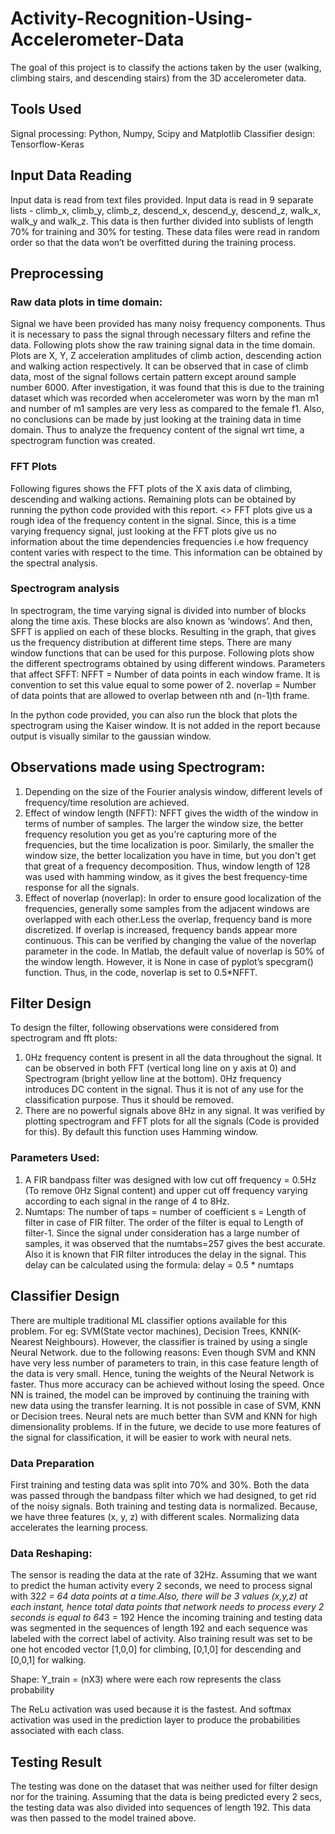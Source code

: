 # Activity-Recognition-Using-Accelerometer-Data
The goal of this project is to classify the actions taken by the user (walking, climbing stairs, and descending stairs) from the 3D accelerometer data.

## Tools Used 
Signal processing:  Python, Numpy, Scipy and Matplotlib
Classifier design:  Tensorflow-Keras 

## Input Data Reading
Input data is read from text files provided. Input data is read in 9 separate lists - climb_x, climb_y, climb_z, descend_x, descend_y, descend_z, walk_x, walk_y and walk_z. This data is then further divided into sublists of length 70% for training and 30% for testing. These data files were read in random order so that the data won’t be overfitted during the training process.

## Preprocessing
### Raw data plots in time domain:
Signal we have been provided has many noisy frequency components. Thus it is necessary to pass the signal through necessary filters and refine the data.
Following plots show the raw training signal data in the time domain. Plots are X, Y, Z acceleration amplitudes of climb action, descending action and walking action respectively.
It can be observed that in case of climb data, most of the signal follows certain pattern except around sample number 6000. After investigation, it was found that this is due to the training dataset which was recorded when accelerometer was worn by the man m1 and number of m1 samples are very less as compared to the female f1. 
Also, no conclusions can be made by just looking at the training data in time domain. Thus to analyze the frequency content of the signal wrt time, a spectrogram function was created. 

### FFT Plots
Following figures shows the FFT plots of the X axis data of climbing, descending and walking actions. Remaining plots can be obtained by running the python code provided with this report.
<>
FFT plots give us a rough idea of the frequency content in the signal. Since, this is a time varying frequency signal, just looking at the FFT plots give us no information about the time dependencies frequencies i.e how frequency content varies with respect to the time. This information can be obtained by the spectral analysis. 

### Spectrogram analysis
In spectrogram, the time varying signal is divided into number of blocks along the time axis. These blocks are also known as ‘windows’. And then, SFFT is applied on each of these blocks. Resulting in the graph, that gives us the frequency distribution at different time steps.
There are many window functions that can be used for this purpose. Following plots show the different spectrograms obtained by using different windows. 
Parameters that affect SFFT:
NFFT = Number of data points in each window frame. It is convention to set this value equal to some power of 2.
noverlap = Number of data points that are allowed to overlap between nth and (n-1)th frame. 

In the python code provided, you can also run the block that plots the spectrogram using the Kaiser window. It is not added in the report because output is visually similar to the gaussian window.  

## Observations made using Spectrogram:
1. Depending on the size of the Fourier analysis window, different levels of frequency/time resolution are achieved.
2. Effect of window length (NFFT): NFFT gives the width of the window in terms of number of samples. The larger the window size, the better frequency resolution you get as you're capturing more of the frequencies, but the time localization is poor. Similarly, the smaller the window size, the better localization you have in time, but you don't get that great of a frequency decomposition. Thus, window length of 128 was used with hamming window, as it gives the best frequency-time response for all the signals.
3. Effect of noverlap (noverlap): In order to ensure good localization of the frequencies, generally some samples from the adjacent windows are overlapped with each other.Less the overlap, frequency band is more discretized. If overlap is increased, frequency bands appear more continuous. This can be verified by changing the value of the noverlap parameter in the code.
In Matlab, the default value of noverlap is 50% of the window length. However, it is None in case of pyplot’s specgram() function. Thus, in the code, noverlap is set to 0.5*NFFT.

## Filter Design
To design the filter, following observations were considered from spectrogram and fft plots:
1. 0Hz frequency content is present in all the data throughout the signal. It can be observed in both FFT (vertical long line on y axis at 0) and Spectrogram (bright yellow line at the bottom). 0Hz frequency introduces DC content in the signal. Thus it is not of any use for the classification purpose. Thus it should be removed.
2. There are no powerful signals above 8Hz in any signal. It was verified by plotting spectrogram and FFT plots for all the signals (Code is provided for this).
By default this function uses Hamming window.

### Parameters Used:
1. A FIR bandpass filter was designed with low cut off frequency = 0.5Hz (To remove 0Hz Signal content) and upper cut off frequency varying according to each signal in the range of 4 to 8Hz. 
2. Numtaps: The number of taps = number of coefficient s = Length of filter in case of FIR filter. The order of the filter is equal to Length of filter-1. Since the signal under consideration has a large number of samples, it was observed that the numtabs=257 gives the best accurate. Also it is known that FIR filter introduces the delay in the signal. This delay can be calculated using the formula:
delay = 0.5 * numtaps

## Classifier Design
There are multiple traditional ML classifier options available for this problem. For eg: SVM(State vector machines), Decision Trees, KNN(K-Nearest Neighbours). However, the classifier is trained by using a single Neural Network. due to the following reasons:
Even though SVM and KNN have very less number of parameters to train, in this case feature length of the data is very small. Hence, tuning the weights of the Neural Network is faster. Thus more accuracy can be achieved without losing the speed.
Once NN is trained, the model can be improved by continuing the training with new data using the transfer learning. It is not possible in case of SVM, KNN or Decision trees.
Neural nets are much better than SVM and KNN for high dimensionality problems. If in the future, we decide to use more features of the signal for classification, it will be easier to work with neural nets. 

### Data Preparation
First training and testing data was split into 70% and 30%.
Both the data was passed through the bandpass filter which we had designed, to get rid of the noisy signals. 
Both training and testing data is normalized. Because, we have three features (x, y, z) with different scales. Normalizing data accelerates the learning process.

### Data Reshaping:
The sensor is reading the data at the rate of 32Hz. Assuming that we want to predict the human activity every 2 seconds, we need to process signal with 32*2 = 64 data points at a time.Also, there will be 3 values (x,y,z) at each instant, hence total data points that network needs to process every 2 seconds is equal to 64*3 = 192
Hence the incoming training and testing data was segmented in the sequences of  length 192 and each sequence was labeled with the correct label of activity.
Also training result was set to be one hot encoded vector [1,0,0] for climbing, [0,1,0] for descending and [0,0,1] for walking.

Shape: Y_train = (nX3) where were each row represents the class probability

The ReLu activation was used because it is the fastest.
And softmax activation was used in the prediction layer to produce the probabilities associated with each class.

## Testing Result
The testing was done on the dataset that was neither used for filter design nor for the training. Assuming that the data is being predicted every 2 secs, the testing data was also divided into sequences of length 192. This data was then passed to the model trained above. 
